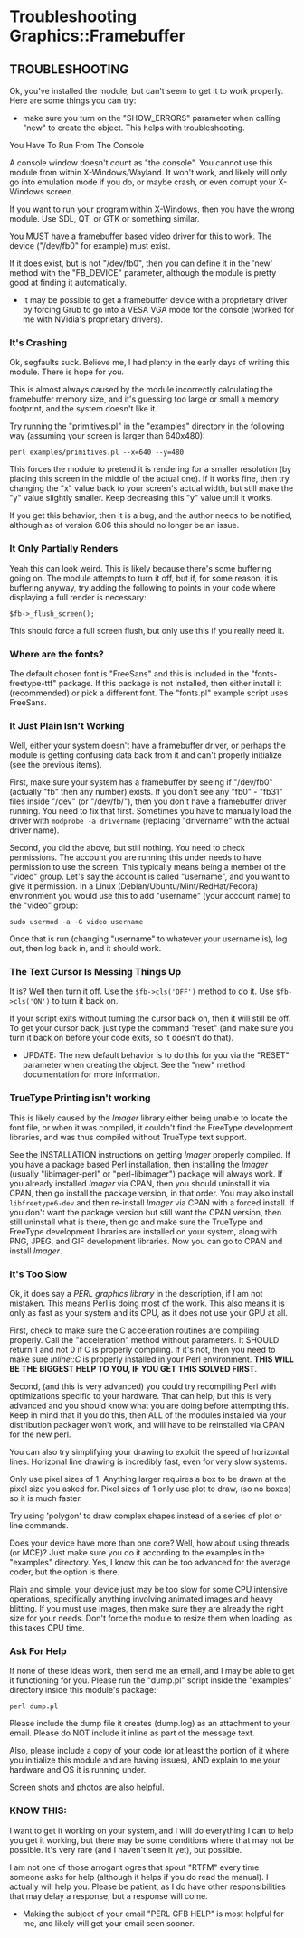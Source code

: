 # Troubleshooting Graphics::Framebuffer

## TROUBLESHOOTING

Ok, you've installed the module, but can't seem to get it to work properly.  Here  are some things you can try:

* make sure you turn on the "SHOW_ERRORS" parameter when calling "new" to create the object.  This helps with troubleshooting.

You Have To Run From The Console

A console window doesn't count as "the console".  You cannot use this module from within X-Windows/Wayland.  It won't work, and likely will only go into emulation mode if you do, or maybe crash, or even corrupt your X-Windows screen.

If you want to run your program within X-Windows, then you have the wrong module.  Use SDL, QT, or GTK or something similar.

You MUST have a framebuffer based video driver for this to work.  The device ("/dev/fb0" for example) must exist.

If it does exist, but is not "/dev/fb0", then you can define it in the 'new' method with the "FB_DEVICE" parameter, although the module is pretty good at finding it automatically.

* It may be possible to get a framebuffer device with a proprietary driver by forcing Grub to go into a VESA VGA mode for the console (worked for me with NVidia's proprietary drivers).

### It's Crashing

Ok, segfaults suck.  Believe me, I had plenty in the early days of writing this module.  There is hope for you.

This is almost always caused by the module incorrectly calculating the framebuffer memory size, and it's guessing too large or small a memory footprint, and the system doesn't like it.

Try running the "primitives.pl" in the "examples" directory in the following way (assuming your screen is larger than 640x480):

```
perl examples/primitives.pl --x=640 --y=480
```

This forces the module to pretend it is rendering for a smaller resolution (by placing this screen in the middle of the actual one).  If it works fine, then try changing the "x" value back to your screen's actual width, but still make the "y" value slightly smaller.  Keep decreasing this "y" value until it works.

If you get this behavior, then it is a bug, and the author needs to be notified, although as of version 6.06 this should no longer be an issue.

### It Only Partially Renders

Yeah this can look weird.  This is likely because there's some buffering going on.  The module attempts to turn it off, but if, for some reason, it is buffering anyway, try adding the following to points in your code where displaying a full render is necessary:

```
$fb->_flush_screen();
```

This should force a full screen flush, but only use this if you really need it.

### Where are the fonts?
  
The default chosen font is "FreeSans" and this is included in the "fonts-freetype-ttf" package.  If this package is not installed, then either install it (recommended) or pick a different font.  The "fonts.pl" example script uses FreeSans.

### It Just Plain Isn't Working

Well, either your system doesn't have a framebuffer driver, or perhaps the module is getting confusing data back from it and can't properly initialize (see the previous items).

First, make sure your system has a framebuffer by seeing if "/dev/fb0" (actually "fb" then any number) exists.  If you don't see any "fb0" - "fb31" files inside "/dev" (or "/dev/fb/"), then you don't have a framebuffer driver running.  You need to fix that first.  Sometimes you have to manually load the driver with ```modprobe -a drivername``` (replacing "drivername" with the actual driver name).

Second, you did the above, but still nothing.  You need to check permissions.  The account you are running this under needs to have permission to use the screen.  This typically means being a member of the "video" group.  Let's say the account is called "username", and you want to give it permission.  In a Linux (Debian/Ubuntu/Mint/RedHat/Fedora) environment you would use this to add "username" (your account name) to the "video" group:

```
sudo usermod -a -G video username
```

Once that is run (changing "username" to whatever your username is), log out, then log back in, and it should work.

### The Text Cursor Is Messing Things Up

It is?  Well then turn it off.  Use the ```$fb->cls('OFF')``` method to do it.  Use ```$fb->cls('ON')``` to turn it back on.

If your script exits without turning the cursor back on, then it will still be off.  To get your cursor back, just type the command "reset" (and make sure you turn it back on before your code exits, so it doesn't do that).

* UPDATE:  The new default behavior is to do this for you via the "RESET" parameter when creating the object.  See the "new" method documentation for more information.

### TrueType Printing isn't working

This is likely caused by the *Imager* library either being unable to locate the font file, or when it was compiled, it couldn't find the FreeType development libraries, and was thus compiled without TrueType text support.

See the INSTALLATION instructions on getting *Imager* properly compiled.  If you have a package based Perl installation, then installing the *Imager* (usually "libimager-perl" or "perl-libimager") package will always work.  If you already installed *Imager* via CPAN, then you should uninstall it via CPAN, then go install the package version, in that order.  You may also install ```libfreetype6-dev``` and then re-install *Imager* via CPAN with a forced install.  If you don't want the package version but still want the CPAN version, then still uninstall what is there, then go and make sure the TrueType and FreeType development libraries are installed on your system, along with PNG, JPEG, and GIF development libraries.  Now you can go to CPAN and install *Imager*.

### It's Too Slow

Ok, it does say a *PERL graphics library* in the description, if I am not mistaken.  This means Perl is doing most of the work.  This also means it is only as fast as your system and its CPU, as it does not use your GPU at all.

First, check to make sure the C acceleration routines are compiling properly.  Call the "acceleration" method without parameters.  It SHOULD return 1 and not 0 if C is properly compiling.  If it's not, then you need to make sure *Inline::C* is properly installed in your Perl environment.  **THIS WILL BE THE BIGGEST HELP TO YOU, IF YOU GET THIS SOLVED FIRST**.

Second, (and this is very advanced) you could try recompiling Perl with optimizations specific to your hardware.  That can help, but this is very advanced and you should know what you are doing before attempting this.  Keep in mind that if you do this, then ALL of the modules installed via your distribution packager won't work, and will have to be reinstalled via CPAN for the new perl.

You can also try simplifying your drawing to exploit the speed of horizontal lines.  Horizonal line drawing is incredibly fast, even for very slow systems.

Only use pixel sizes of 1.  Anything larger requires a box to be drawn at the pixel size you asked for.  Pixel sizes of 1 only use plot to draw, (so no boxes) so it is much faster.

Try using 'polygon' to draw complex shapes instead of a series of plot or line commands.

Does your device have more than one core?  Well, how about using threads (or MCE)?  Just make sure you do it according to the examples in the "examples" directory.  Yes, I know this can be too advanced for the average coder, but the option is there.

Plain and simple, your device just may be too slow for some CPU intensive operations, specifically anything involving animated images and heavy blitting.  If you must use images, then make sure they are already the right size for your needs.  Don't force the module to resize them when loading, as this takes CPU time.

### Ask For Help

If none of these ideas work, then send me an email, and I may be able to get it functioning for you.  Please run the "dump.pl" script inside the "examples" directory inside this module's package:

```
perl dump.pl
```

Please include the dump file it creates (dump.log) as an attachment to your email.  Please do NOT include it inline as part of the message text.

Also, please include a copy of your code (or at least the portion of it where you initialize this module and are having issues), AND explain to me your hardware and OS it is running under.

Screen shots and photos are also helpful.

### KNOW THIS:

I want to get it working on your system, and I will do everything I can to help you get it working, but there may be some conditions where that may not be possible.  It's very rare (and I haven't seen it yet), but possible.

I am not one of those arrogant ogres that spout "RTFM" every time someone asks for help (although it helps if you do read the manual).  I actually will help you.  Please be patient, as I do have other responsibilities that may delay a response, but a response will come.

* Making the subject of your email "PERL GFB HELP" is most helpful for me, and likely will get your email seen sooner.

